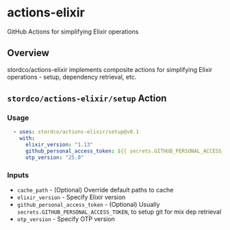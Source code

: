 # actions-elixir

GitHub Actions for simplifying Elixir operations

## Overview

stordco/actions-elixir implements composite actions for simplifying Elixir
operations - setup, dependency retrieval, etc.

## `stordco/actions-elixir/setup` Action

### Usage

<!-- {x-release-please-start-version} -->
```yaml
  - uses: stordco/actions-elixir/setup@v0.1
    with:
      elixir_version: "1.13"
      github_personal_access_token: ${{ secrets.GITHUB_PERSONAL_ACCESS_TOKEN }}
      otp_version: "25.0"
```
<!-- {x-release-please-end} -->

### Inputs

- `cache_path` - (Optional) Override default paths to cache
- `elixir_version` - Specify Elixir version
- `github_personal_access_token` - (Optional) Usually `secrets.GITHUB_PERSONAL_ACCESS_TOKEN`, to setup git for mix dep retrieval
- `otp_version` - Specify OTP version

